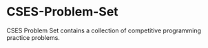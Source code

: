 # CSES-Problem-Set
CSES Problem Set contains a collection of competitive programming practice problems.
